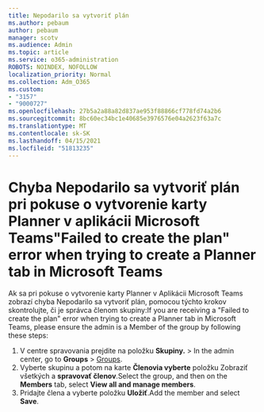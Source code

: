 ```yaml
---
title: Nepodarilo sa vytvoriť plán
ms.author: pebaum
author: pebaum
manager: scotv
ms.audience: Admin
ms.topic: article
ms.service: o365-administration
ROBOTS: NOINDEX, NOFOLLOW
localization_priority: Normal
ms.collection: Adm_O365
ms.custom:
- "3157"
- "9000727"
ms.openlocfilehash: 27b5a2a88a82d837ae953f88866cf778fd74a2b6
ms.sourcegitcommit: 8bc60ec34bc1e40685e3976576e04a2623f63a7c
ms.translationtype: MT
ms.contentlocale: sk-SK
ms.lasthandoff: 04/15/2021
ms.locfileid: "51813235"
---
```

# <a name="failed-to-create-the-plan-error-when-trying-to-create-a-planner-tab-in-microsoft-teams"></a><span data-ttu-id="93fb6-102">Chyba Nepodarilo sa vytvoriť plán pri pokuse o vytvorenie karty Planner v aplikácii Microsoft Teams</span><span class="sxs-lookup"><span data-stu-id="93fb6-102">"Failed to create the plan" error when trying to create a Planner tab in Microsoft Teams</span></span>

<span data-ttu-id="93fb6-103">Ak sa pri pokuse o vytvorenie karty Planner v Aplikácii Microsoft Teams zobrazí chyba Nepodarilo sa vytvoriť plán, pomocou týchto krokov skontrolujte, či je správca členom skupiny:</span><span class="sxs-lookup"><span data-stu-id="93fb6-103">If you are receiving a "Failed to create the plan" error when trying to create a Planner tab in Microsoft Teams, please ensure the admin is a Member of the group by following these steps:</span></span>

1. <span data-ttu-id="93fb6-104">V centre spravovania prejdite na položku **Skupiny.**  >  [](https://admin.microsoft.com/Adminportal/Home?source=applauncher#/groups)</span><span class="sxs-lookup"><span data-stu-id="93fb6-104">In the admin center, go to **Groups** > [Groups](https://admin.microsoft.com/Adminportal/Home?source=applauncher#/groups).</span></span> 
2. <span data-ttu-id="93fb6-105">Vyberte skupinu a potom na karte **Členovia vyberte** položku Zobraziť všetkých a **spravovať členov**.</span><span class="sxs-lookup"><span data-stu-id="93fb6-105">Select the group, and then on the **Members** tab, select **View all and manage members**.</span></span>
3. <span data-ttu-id="93fb6-106">Pridajte člena a vyberte položku **Uložiť**.</span><span class="sxs-lookup"><span data-stu-id="93fb6-106">Add the member and select **Save**.</span></span>